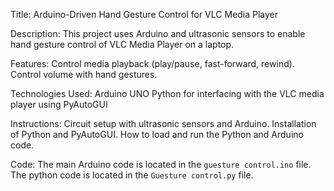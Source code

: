 Title: Arduino-Driven Hand Gesture Control for VLC Media Player

Description: This project uses Arduino and ultrasonic sensors to enable hand gesture control of VLC Media Player on a laptop.

Features:
Control media playback (play/pause, fast-forward, rewind).
Control volume with hand gestures.

Technologies Used:
Arduino UNO
Python for interfacing with the VLC media player using PyAutoGUI

Instructions:
Circuit setup with ultrasonic sensors and Arduino.
Installation of Python and PyAutoGUI.
How to load and run the Python and Arduino code.

Code:
The main Arduino code is located in the `guesture control.ino` file.
The python code is located in the `Guesture control.py` file.
